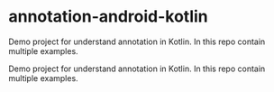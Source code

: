 # annotation-android-kotlin
Demo project for understand annotation in Kotlin. In this repo contain multiple examples.

Demo project for understand annotation in Kotlin. In this repo contain multiple examples.
